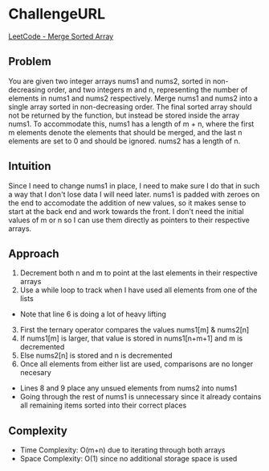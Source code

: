 # ChallengeURL
[LeetCode - Merge Sorted Array](https://leetcode.com/problems/merge-sorted-array/solutions/?envType=study-plan-v2&envId=top-interview-150)

## Problem
You are given two integer arrays nums1 and nums2, sorted in non-decreasing order, and two integers m and n, representing the number of elements in nums1 and nums2 respectively.
Merge nums1 and nums2 into a single array sorted in non-decreasing order.
The final sorted array should not be returned by the function, but instead be stored inside the array nums1. To accommodate this, nums1 has a length of m + n, where the first m elements denote the elements that should be merged, and the last n elements are set to 0 and should be ignored. nums2 has a length of n.

## Intuition
Since I need to change nums1 in place, I need to make sure I do that in such a way that I don't lose data I will need later.
nums1 is padded with zeroes on the end to accomodate the addition of new values, so it makes sense to start at the back end and work towards the front.
I don't need the initial values of m or n so I can use them directly as pointers to their respective arrays.

## Approach
1. Decrement both n and m to point at the last elements in their respective arrays
2. Use a while loop to track when I have used all elements from one of the lists
  - Note that line 6 is doing a lot of heavy lifting
3. First the ternary operator compares the values nums1[m] & nums2[n]
4. If nums1[m] is larger, that value is stored in nums1[n+m+1] and m is decremented
5. Else nums2[n] is stored and n is decremented
6. Once all elements from either list are used, comparisons are no longer necesary
 - Lines 8 and 9 place any unsued elements from nums2 into nums1
 - Going through the rest of nums1 is unnecessary since it already contains all remaining items sorted into their correct places

## Complexity
  - Time Complexity: O(m+n) due to iterating through both arrays
  - Space Complexity: O(1) since no additional storage space is used
